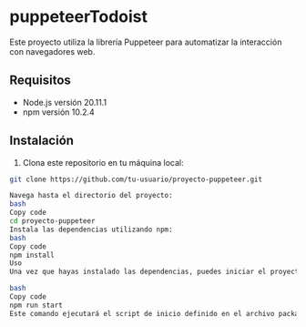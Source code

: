 # puppeteerTodoist

Este proyecto utiliza la librería Puppeteer para automatizar la interacción con navegadores web.

## Requisitos

- Node.js versión 20.11.1
- npm versión 10.2.4

## Instalación

1. Clona este repositorio en tu máquina local:

```bash
git clone https://github.com/tu-usuario/proyecto-puppeteer.git

Navega hasta el directorio del proyecto:
bash
Copy code
cd proyecto-puppeteer
Instala las dependencias utilizando npm:
bash
Copy code
npm install
Uso
Una vez que hayas instalado las dependencias, puedes iniciar el proyecto con el siguiente comando:

bash
Copy code
npm run start
Este comando ejecutará el script de inicio definido en el archivo package.json, que probablemente incluirá algún código para interactuar con Puppeteer.
